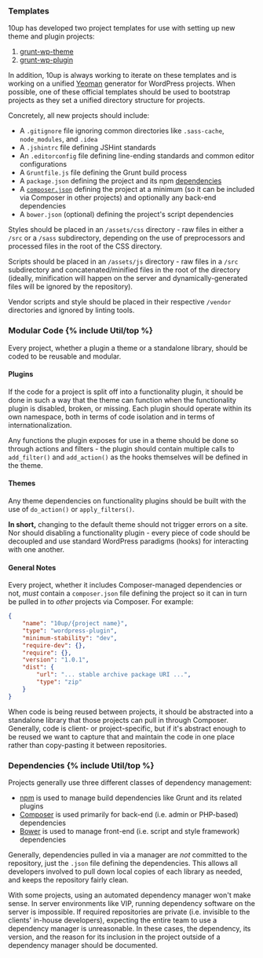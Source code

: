 ### Templates

10up has developed two project templates for use with setting up new theme and plugin projects:

1. [grunt-wp-theme](https://github.com/10up/grunt-wp-theme)
1. [grunt-wp-plugin](https://github.com/10up/grunt-wp-plugin)

In addition, 10up is always working to iterate on these templates and is working on a unified [Yeoman](http://yeoman.io) generator for WordPress projects. When possible, one of these official templates should be used to bootstrap projects as they set a unified directory structure for projects.

Concretely, all new projects should include:

- A `.gitignore` file ignoring common directories like `.sass-cache`, `node_modules`, and `.idea`
- A `.jshintrc` file defining JSHint standards
- An `.editorconfig` file defining line-ending standards and common editor configurations
- A `Gruntfile.js` file defining the Grunt build process
- A `package.json` defining the project and its npm <a href="#dependencies">dependencies</a>
- A [`composer.json`](#modular-code) defining the project at a minimum (so it can be included via Composer in other projects) and optionally any back-end dependencies
- A `bower.json` (optional) defining the project's script dependencies

Styles should be placed in an `/assets/css` directory - raw files in either a `/src` or a `/sass` subdirectory, depending on the use of preprocessors and processed files in the root of the CSS directory.

Scripts should be placed in an `/assets/js` directory - raw files in a `/src` subdirectory and concatenated/minified files in the root of the directory (ideally, minification will happen on the server and dynamically-generated files will be ignored by the repository).

Vendor scripts and style should be placed in their respective `/vendor` directories and ignored by linting tools.

<h3 id="modular-code">Modular Code {% include Util/top %}</h3>

Every project, whether a plugin a theme or a standalone library, should be coded to be reusable and modular.

#### Plugins

If the code for a project is split off into a functionality plugin, it should be done in such a way that the theme can function when the functionality plugin is disabled, broken, or missing. Each plugin should operate within its own namespace, both in terms of code isolation and in terms of internationalization.

Any functions the plugin exposes for use in a theme should be done so through actions and filters - the plugin should contain multiple calls to `add_filter()` and `add_action()` as the hooks themselves will be defined in the theme.

#### Themes

 Any theme dependencies on functionality plugins should be built with the use of `do_action()` or `apply_filters()`.

**In short,** changing to the default theme should not trigger errors on a site. Nor should disabling a functionality plugin - every piece of code should be decoupled and use standard WordPress paradigms (hooks) for interacting with one another.

#### General Notes

Every project, whether it includes Composer-managed dependencies or not, _must_ contain a `composer.json` file defining the project so it can in turn be pulled in to _other_ projects via Composer.  For example:

```json
{
	"name": "10up/{project name}",
	"type": "wordpress-plugin",
	"minimum-stability": "dev",
	"require-dev": {},
	"require": {},
	"version": "1.0.1",
	"dist": {
		"url": "... stable archive package URI ...",
		"type": "zip"
	}
}
```

When code is being reused between projects, it should be abstracted into a standalone library that those projects can pull in through Composer. Generally, code is client- or project-specific, but if it's abstract enough to be reused we want to capture that and maintain the code in one place rather than copy-pasting it between repositories.

<h3 id="dependencies">Dependencies {% include Util/top %}</h3>

Projects generally use three different classes of dependency management:

- [npm](http://npmjs.org) is used to manage build dependencies like Grunt and its related plugins
- [Composer](http://getcomposer.org) is used primarily for back-end (i.e. admin or PHP-based) dependencies
- [Bower](http://bower.io) is used to manage front-end (i.e. script and style framework) dependencies

Generally, dependencies pulled in via a manager are _not_ committed to the repository, just the `.json` file defining the dependencies. This allows all developers involved to pull down local copies of each library as needed, and keeps the repository fairly clean.

With some projects, using an automated dependency manager won't make sense. In server environments like VIP, running dependency software on the server is impossible. If required repositories are private (i.e. invisible to the clients' in-house developers), expecting the entire team to use a dependency manager is unreasonable. In these cases, the dependency, its version, and the reason for its inclusion in the project outside of a dependency manager should be documented.
